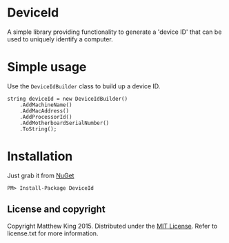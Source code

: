 DeviceId
========

A simple library providing functionality to generate a 'device ID' that can be used to uniquely identify a computer.

Simple usage
============

Use the `DeviceIdBuilder` class to build up a device ID.

    string deviceId = new DeviceIdBuilder()
        .AddMachineName()
        .AddMacAddress()
        .AddProcessorId()
        .AddMotherboardSerialNumber()
        .ToString();

Installation
============

Just grab it from [NuGet](https://www.nuget.org/packages/DeviceId/)

`PM> Install-Package DeviceId`

License and copyright
---------------------
Copyright Matthew King 2015.
Distributed under the [MIT License](http://opensource.org/licenses/MIT). Refer to license.txt for more information.
